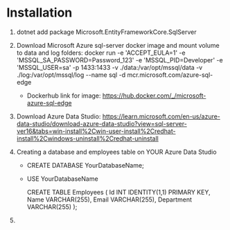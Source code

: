 # Installation 
1. dotnet add package Microsoft.EntityFrameworkCore.SqlServer
2. Download Microsoft Azure sql-server docker image and mount volume to data and log folders:  docker run -e 'ACCEPT_EULA=1' -e 'MSSQL_SA_PASSWORD=Password_123' -e 'MSSQL_PID=Developer' -e 'MSSQL_USER=sa'  -p 1433:1433 -v ./data:/var/opt/mssql/data -v ./log:/var/opt/mssql/log --name sql -d mcr.microsoft.com/azure-sql-edge
   - Dockerhub link for image: https://hub.docker.com/_/microsoft-azure-sql-edge 
3. Download Azure Data Studio: https://learn.microsoft.com/en-us/azure-data-studio/download-azure-data-studio?view=sql-server-ver16&tabs=win-install%2Cwin-user-install%2Credhat-install%2Cwindows-uninstall%2Credhat-uninstall


4. Creating a database and employees table on YOUR Azure Data Studio
   - CREATE DATABASE YourDatabaseName;

   - USE YourDatabaseName
   
     CREATE TABLE Employees (
     Id INT IDENTITY(1,1) PRIMARY KEY,
     Name VARCHAR(255),
     Email VARCHAR(255),
     Department VARCHAR(255)
     );

5. 